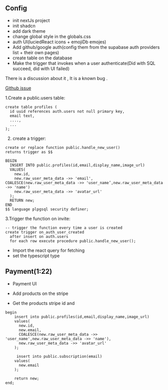 
## Config

- init nextJs project
- init shadcn
- add dark theme
- change global style in the globals.css
- auth UI(luciedReact icons + emojiDb emojes)
- Add github/google auth(config them from the supabase auth providers list + their own pages) 
- create table on the database
- Make the trigger that invokes when a user authenticate(Did with SQL succeed, did with UI failed)

There is a discussion about it , It is a known bug . 

[Github issue]("https://github.com/supabase/supabase/issues/563")


1.Create a public.users table:
````
create table profiles (
  id uuid references auth.users not null primary key,
  email text,
  ....,
  ...
);
````

2. create a trigger:

````
create or replace function public.handle_new_user() 
returns trigger as $$

BEGIN
  INSERT INTO public.profiles(id,email,display_name,image_url) 
  VALUES(
    new.id,
    new.raw_user_meta_data ->> 'email',
COALESCE(new.raw_user_meta_data ->> 'user_name’,new.raw_user_meta_data ->> 'name')
    new.raw_user_meta_data ->> 'avatar_url'
  );
  RETURN new;
END
$$ language plpgsql security definer;

````

3.Trigger the function on invite:

````
-- trigger the function every time a user is created
create trigger on_auth_user_created
  after insert on auth.users
  for each row execute procedure public.handle_new_user();
````


- Import the react query for fetching 
- set the typescript type


## Payment(1:22)

- Payment UI

- Add products on the stripe 

- Get the products stripe id and 






````
begin
    insert into public.profiles(id,email,display_name,image_url)
    values(
      new.id,
      new.email,
      COALESCE(new.raw_user_meta_data ->> 'user_name',new.raw_user_meta_data ->> 'name'),
      new.raw_user_meta_data ->> 'avatar_url'
    );

     insert into public.subscription(email)
    values(
      new.email
    );

    return new;
end;
````
 